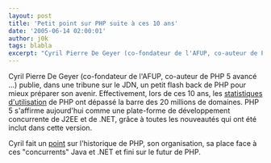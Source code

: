 ```yaml
---
layout: post
title: 'Petit point sur PHP suite à ces 10 ans'
date: '2005-06-14 02:00:01'
author: j0k
tags: blabla
excerpt: "Cyril Pierre De Geyer (co-fondateur de l'AFUP, co-auteur de PHP 5 avancé ...) publie, dans une tribune sur le JDN, un petit flash back de PHP pour mieux préparer son avenir.     \nEffectivement, lors de ces 10 ans, les [statistiques d'utilisation](http://www.php.net/usage.php) de PHP ont dépassé la barre des 20 millions de domaines.   PHP 5 s'affirme      …"
---
```


Cyril Pierre De Geyer (co-fondateur de l'AFUP, co-auteur de PHP 5 avancé ...) publie, dans une tribune sur le JDN, un petit flash back de PHP pour mieux préparer son avenir.
Effectivement, lors de ces 10 ans, les [statistiques d'utilisation](http://www.php.net/usage.php) de PHP ont dépassé la barre des 20 millions de domaines.   PHP 5 s'affirme aujourd'hui comme une plate-forme de développement concurrente de J2EE et de .NET, grâce à toutes les nouveautés qui ont été inclut dans cette version.

Cyril fait un [point](http://developpeur.journaldunet.com/tribunes/cyrilpierredegeyer-10ansphp.shtml) sur l'historique de PHP, son organisation, sa place face à ces "concurrents" Java et .NET et fini sur le futur de PHP.
